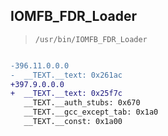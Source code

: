## IOMFB_FDR_Loader

> `/usr/bin/IOMFB_FDR_Loader`

```diff

-396.11.0.0.0
-  __TEXT.__text: 0x261ac
+397.9.0.0.0
+  __TEXT.__text: 0x25f7c
   __TEXT.__auth_stubs: 0x670
   __TEXT.__gcc_except_tab: 0x1a0
   __TEXT.__const: 0x1a00

```
